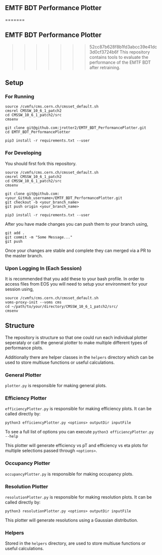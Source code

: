 ## EMTF BDT Performance Plotter
=======
## EMTF BDT Performance Plotter
>>>>>>> 52cc87b628f8b1fd3abcc39e41dc3d0cf3724b6f
This repository contains tools to evaluate the performance of the EMTF BDT after retraining.

## Setup

### For Running
```
source /cvmfs/cms.cern.ch/cmsset_default.sh
cmsrel CMSSW_10_6_1_patch2 
cd CMSSW_10_6_1_patch2/src
cmsenv

git clone git@github.com:jrotter2/EMTF_BDT_PerformancePlotter.git
cd EMTF_BDT_PerformancePlotter

pip3 install -r requirements.txt --user
```

### For Developing
You should first fork this repository.
```
source /cvmfs/cms.cern.ch/cmsset_default.sh
cmsrel CMSSW_10_6_1_patch2
cd CMSSW_10_6_1_patch2/src
cmsenv

git clone git@github.com:<your_GitHub_username>/EMTF_BDT_PerformancePlotter.git
git checkout -b <your_branch_name>
git push origin <your_branch_name>

pip3 install -r requirements.txt --user
```
After you have made changes you can push them to your branch using,
```
git add .
git commit -m "Some Message..."
git push
```
Once your changes are stable and complete they can merged via a PR to the master branch.

### Upon Logging In (Each Session)
It is recommended that you add these to your bash profile.
In order to access files from EOS you will need to setup your environment for your session using,
```
source /cvmfs/cms.cern.ch/cmsset_default.sh
voms-proxy-init --voms cms
cd ~/path/to/your/directory/CMSSW_10_6_1_patch2/src/
cmsenv
```

## Structure

The repository is structure so that one could run each individual plotter seperataly or call the general plotter to make multiple different types of performance plots.

Additionally there are helper classes in the `helpers` directory which can be used to store multiuse functions or useful calculations.

### General Plotter
`plotter.py` is responsible for making general plots.

### Efficiency Plotter
`efficiencyPlotter.py` is responsible for making efficiency plots. It can be called directly by:
```
python3 efficiencyPlotter.py <options> outputDir inputFile
```
To see a full list of options you can execute `python3 efficiencyPlotter.py --help`

This plotter will generate efficiency vs pT and efficiency vs eta plots for multiple selections passed through `<options>`.

### Occupancy Plotter
`occupancyPlotter.py` is responsible for making occupancy plots.

### Resolution Plotter
`resolutionPlotter.py` is responsible for making resolution plots. It can be called directly by:
```
python3 resolutionPlotter.py <options> outputDir inputFile
```
This plotter will generate resolutions using a Gaussian distribution.

### Helpers
Stored in the `helpers` directory, are used to store multiuse functions or useful calculations.

